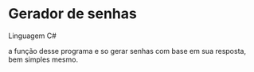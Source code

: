 # Gerador de senhas

Linguagem C#

a função desse programa e so gerar senhas com base em sua resposta, bem simples mesmo.

